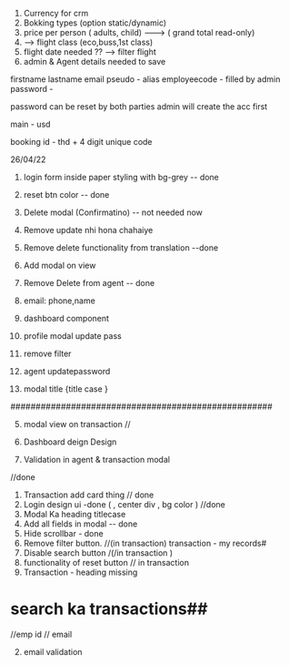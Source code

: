 1. Currency for crm
2. Bokking types (option static/dynamic)
3. price per person ( adults, child) ---> ( grand total read-only)
4. --> flight class (eco,buss,1st class)
5. flight date needed ?? --> filter flight
6. admin & Agent details needed to save

<!--  -->

firstname lastname email pseudo - alias employeecode - filled by admin password -

password can be reset by both parties admin will create the acc first

main - usd

booking id - thd + 4 digit unique code

<!-- function searchHandler(e) { console.log(searchValue);

    	var mailFormat = /^([a-zA-Z0-9_\.\-])+\@(([a-zA-Z0-9\-])+\.)+([a-zA-Z0-9]{2,4})|([0-9]{10})+$/;
    	const phoneRegExp = /^[1-9]+$/;
    	const EmpIdRegExp = /^c[0-9]+$/;
    	const NameRegEx = /^[a-zA-Z0-9]{4,10}$/;

    	if (mailFormat.test(searchValue)) {
    		console.log('  Email Address');
    		setSearchKey({email: searchValue});
    		console.log(searchKey);
    	}
    	// else if (phoneRegExp.test(searchValue)) {
    	// 	console.log(' phone  ');
    	// 	setSearchKey({phone: searchValue});
    	// 	console.log(searchKey);
    	// }
    	// else if (EmpIdRegExp.test(searchValue)) {
    	// 	console.log(' EmpId   ');

    	// 	setSearchKey({EmpId: searchValue});
    	// 	console.log(searchKey);
    	// }
    	else {
    		setSearchKey({name: searchValue});
    		console.log(searchKey);
    	}
    } -->

26/04/22

1. login form inside paper styling with bg-grey -- done
2. reset btn color -- done
3. Delete modal (Confirmatino) -- not needed now
4. Remove update nhi hona chahaiye
5. Remove delete functionality from translation --done
6. Add modal on view
7. Remove Delete from agent -- done

8. email: phone,name
9. dashboard component
10. profile modal update pass
11. remove filter
12. agent updatepassword
13. modal title {title case }

####################################################

5. modal view on transaction //

6. Dashboard deign Design
7. Validation in agent & transaction modal

//done

1. Transaction add card thing // done
2. Login design ui -done ( , center div , bg color ) //done
3. Modal Ka heading titlecase
4. Add all fields in modal -- done
5. Hide scrollbar - done
6. Remove filter button. //(in transaction) transaction - my records#
7. Disable search button /(/in transaction )
8. functionality of reset button // in transaction
9. Transaction - heading missing

# search ka transactions##

//emp id // email

2. email validation
